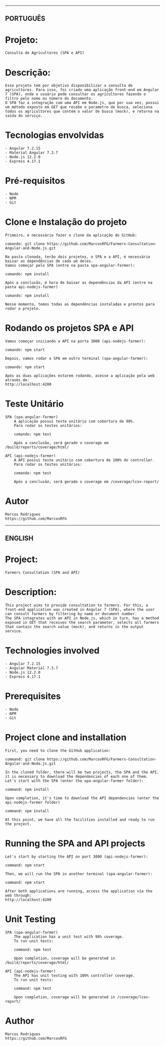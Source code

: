 ---------
PORTUGUÊS
---------

# Projeto: 
    Consulta de Agricultores (SPA e API)

# Descrição: 
    Esse projeto tem por objetivo disponibilizar a consulta de agricultores. Para isso, foi criado uma aplicação front-end em Angular 7 (SPA), onde o usuário pode consultar os agricultores fazendo o filtro pelo nome ou número do documento.
    O SPA faz a integração com uma API em Node.js, que por sua vez, possui um método exposto em GET que recebe o parametro de busca, seleciona todos os agricultores que contém o valor de busca (mock), e retorna na saída do serviço. 

# Tecnologias  envolvidas
    - Angular 7.2.15
    - Material Angular 7.3.7
    - Node.js 12.2.0
    - Express 4.17.1

# Pré-requisitos
    - Node
    - NPM
    - Git

# Clone e Instalação do projeto
    Primeiro, é necessário fazer o clone da aplicação do GitHub:

    comando: git clone https://github.com/MarcosRFG/Farmers-Consultation-Angular-and-Node.js.git

    Na pasta clonada, terão dois projetos, o SPA e a API, é necessário baixar as dependências de cada um deles.
    Vamos começar pelo SPA (entre na pasta spa-angular-farmer):

    comando: npm install

    Após a conclusão, é hora de baixar as dependências da API (entre na pasta api-nodejs-farmer)

    comando: npm install

    Nesse momento, temos todas as dependências instaladas e prontos para rodar o projeto.
    
# Rodando os projetos SPA e API    
    Vamos começar iniciando a API na porta 3000 (api-nodejs-farmer):

    comando: npm start

    Depois, vamos rodar o SPA em outro terminal (spa-angular-farmer):

    comando: npm start

    Após as duas aplicações estarem rodando, acesse a aplicação pela web através de:
    http://localhost:4200

# Teste Unitário
    SPA (spa-angular-farmer)
        A aplicação possui teste unitário com cobertura de 98%.
        Para rodar os testes unitários:

        comando: npm test

        Após a conclusão, será gerado o coverage em /build/reports/coverage/html/

    API (api-nodejs-farmer)
        A API possui teste unitário com cobertura de 100% do controller.
        Para rodar os testes unitários:

        comando: npm test

        Após a conclusão, será gerado o coverage em /coverage/lcov-report/

# Autor
    Marcos Rodrigues
    https://github.com/MarcosRFG


-------
ENGLISH
-------

# Project:
    Farmers Consultation (SPA and API)

# Description:
    This project aims to provide consultation to farmers. For this, a front-end application was created in Angular 7 (SPA), where the user can consult farmers by filtering by name or document number.
    The SPA integrates with an API in Node.js, which in turn, has a method exposed in GET that receives the search parameter, selects all farmers that contain the search value (mock), and returns in the output service.

# Technologies involved
    - Angular 7.2.15
    - Angular Material 7.3.7
    - Node.js 12.2.0
    - Express 4.17.1

# Prerequisites
    - Node
    - NPM
    - Git

# Project clone and installation
    First, you need to clone the GitHub application:

    command: git clone https://github.com/MarcosRFG/Farmers-Consultation-Angular-and-Node.js.git

    In the cloned folder, there will be two projects, the SPA and the API, it is necessary to download the dependencies of each one of them.
    Let's start with the SPA (enter the spa-angular-farmer folder):

    command: npm install

    Upon completion, it's time to download the API dependencies (enter the api-nodejs-farmer folder)

    command: npm install

    At this point, we have all the facilities installed and ready to run the project.
    
# Running the SPA and API projects
    Let's start by starting the API on port 3000 (api-nodejs-farmer):

    command: npm start

    Then, we will run the SPA in another terminal (spa-angular-farmer):

    command: npm start

    After both applications are running, access the application via the web through:
    http://localhost:4200

# Unit Testing
    SPA (spa-angular-farmer)
        The application has a unit test with 98% coverage.
        To run unit tests:

        command: npm test

        Upon completion, coverage will be generated in /build/reports/coverage/html/

    API (api-nodejs-farmer)
        The API has unit testing with 100% controller coverage.
        To run unit tests:

        command: npm test

        Upon completion, coverage will be generated in /coverage/lcov-report/

# Author
    Marcos Rodrigues
    https://github.com/MarcosRFG
    
